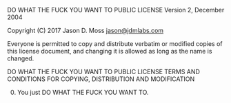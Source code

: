 DO WHAT THE FUCK YOU WANT TO PUBLIC LICENSE
Version 2, December 2004

Copyright (C) 2017 Jason D. Moss <jason@jdmlabs.com>

Everyone is permitted to copy and distribute verbatim or modified copies of this
license document, and changing it is allowed as long as the name is changed.

DO WHAT THE FUCK YOU WANT TO PUBLIC LICENSE
TERMS AND CONDITIONS FOR COPYING, DISTRIBUTION AND MODIFICATION

0. You just DO WHAT THE FUCK YOU WANT TO.
